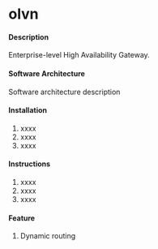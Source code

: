 # olvn

#### Description
Enterprise-level High Availability Gateway.

#### Software Architecture
Software architecture description

#### Installation

1.  xxxx
2.  xxxx
3.  xxxx

#### Instructions

1.  xxxx
2.  xxxx
3.  xxxx


#### Feature

1. Dynamic routing

